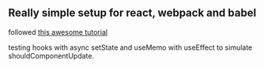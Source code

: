 ## Really simple setup for react, webpack and babel

followed [this awesome tutorial](https://www.valentinog.com/blog/react-webpack-babel/#comment-15069)

testing hooks with async setState and useMemo with useEffect to simulate shouldComponentUpdate.
